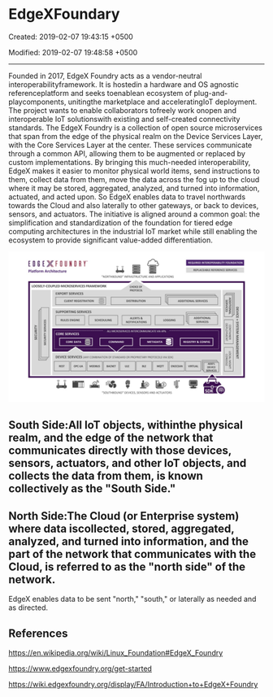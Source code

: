 # EdgeXFoundary

Created: 2019-02-07 19:43:15 +0500

Modified: 2019-02-07 19:48:58 +0500

---

Founded in 2017, EdgeX Foundry acts as a vendor-neutral interoperabilityframework. It is hostedin a hardware and OS agnostic referenceplatform and seeks toenablean ecosystem of plug-and-playcomponents, unitingthe marketplace and acceleratingIoT deployment. The project wants to enable collaborators tofreely work onopen and interoperable IoT solutionswith existing and self-created connectivity standards.
The EdgeX Foundry is a collection of open source microservices that span from the edge of the physical realm on the Device Services Layer, with the Core Services Layer at the center. These services communicate through a common API, allowing them to be augmented or replaced by custom implementations.
By bringing this much-needed interoperability, EdgeX makes it easier to monitor physical world items, send instructions to them, collect data from them, move the data across the fog up to the cloud where it may be stored, aggregated, analyzed, and turned into information, actuated, and acted upon. So EdgeX enables data to travel northwards towards the Cloud and also laterally to other gateways, or back to devices, sensors, and actuators.
The initiative is aligned around a common goal: the simplification and standardization of the foundation for tiered edge computing architectures in the industrial IoT market while still enabling the ecosystem to provide significant value-added differentiation.

![image](media/EdgeXFoundary-image1.jpeg)

## South Side:All IoT objects, withinthe physical realm, and the edge of the network that communicates directly with those devices, sensors, actuators, and other IoT objects, and collects the data from them, is known collectively as the "South Side."

## North Side:The Cloud (or Enterprise system) where data iscollected, stored, aggregated, analyzed, and turned into information, and the part of the network that communicates with the Cloud, is referred to as the "north side" of the network.

EdgeX enables data to be sent "north," "south," or laterally as needed and as directed.
## References

<https://en.wikipedia.org/wiki/Linux_Foundation#EdgeX_Foundry>

<https://www.edgexfoundry.org/get-started>

<https://wiki.edgexfoundry.org/display/FA/Introduction+to+EdgeX+Foundry>
